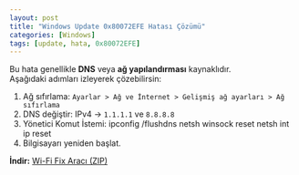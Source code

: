 ```yaml
---
layout: post
title: "Windows Update 0x80072EFE Hatası Çözümü"
categories: [Windows]
tags: [update, hata, 0x80072EFE]
---
```


Bu hata genellikle **DNS** veya **ağ yapılandırması** kaynaklıdır.  
Aşağıdaki adımları izleyerek çözebilirsin:

1. Ağ sıfırlama: `Ayarlar > Ağ ve İnternet > Gelişmiş ağ ayarları > Ağ sıfırlama`
2. DNS değiştir: IPv4 → `1.1.1.1` ve `8.8.8.8`
3. Yönetici Komut İstemi:
ipconfig /flushdns
netsh winsock reset
netsh int ip reset
4. Bilgisayarı yeniden başlat.

**İndir:** [Wi-Fi Fix Aracı (ZIP)](/files/fix_wifi.zip)
